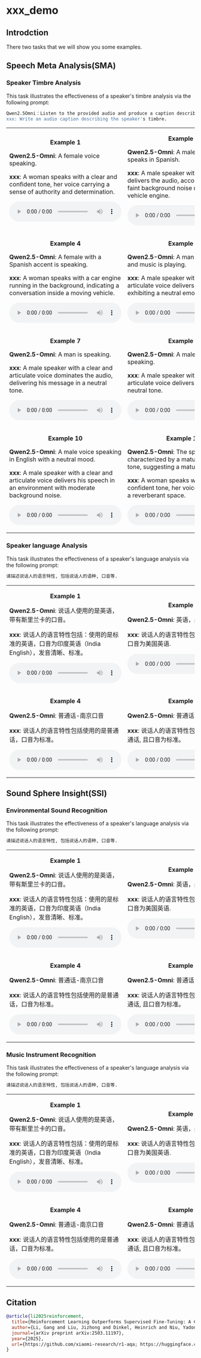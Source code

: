 # xxx_demo

## Introdction

There two tasks that we will show you some examples.
## Speech Meta Analysis(SMA)
### Speaker Timbre Analysis
This task illustrates the effectiveness of a speaker's timbre analysis via the following prompt:
```bash
Qwen2.5Omni：Listen to the provided audio and produce a caption describing the speaker's timbre.
xxx: Write an audio caption describing the speaker's timbre.
```
<section class="hero">
    <table style="text-align: center;">
        <tr>
            <td style="text-align: center;"><p><b>Example 1</b></p><p style="text-align: left;"><b>Qwen2.5-Omni</b>: A female voice speaking. </p><p style="text-align: left;"><b>xxx</b>: A woman speaks with a clear and confident tone, her voice carrying a sense of authority and determination.</p><p style="text-align: center;"><audio controls><source src="data/audio/lqdBmAaxO78_219_90800000000002_229_908.flac" type="audio/flac"></audio></p></td>
            <td style="text-align: center;"><p><b>Example 2</b></p><p style="text-align: left;"><b>Qwen2.5-Omni</b>: A male in his twenties speaks in Spanish. </p><p style="text-align: left;"><b>xxx</b>: A male speaker with a neutral tone delivers the audio, accompanied by faint background noise resembling a vehicle engine.</p><p style="text-align: center;"><audio controls><source src="data/audio/fiNsI10rlws_213_467_223_467.flac" type="audio/flac"></audio></p></td>
            <td style="text-align: center;"><p><b>Example 3</b></p><p style="text-align: left;"><b>Qwen2.5-Omni</b>: A female is speaking in a neutral mood. </p><p style="text-align: left;"><b>xxx</b>: A woman speaks with a clear and confident tone, her voice resonating in a quiet room.</p><p style="text-align: center;"><audio controls><source src="data/audio/eZNWN8wueV8_21_4264_31_4264.flac" type="audio/flac"></audio></p></td>
        </tr>
        <tr>
            <td style="text-align: center;"><p><b>Example 4</b></p><p style="text-align: left;"><b>Qwen2.5-Omni</b>: A female with a Spanish accent is speaking.</p><p style="text-align: left;"><b>xxx</b>: A woman speaks with a car engine running in the background, indicating a conversation inside a moving vehicle.</p><p style="text-align: center;"><audio controls><source src="data/audio/HelMeXcLA9A_34_272549999999995_44_2725.flac" type="audio/flac"></audio></p></td>
            <td style="text-align: center;"><p><b>Example 5</b></p><p style="text-align: left;"><b>Qwen2.5-Omni</b>: A man is speaking and music is playing.</p><p style="text-align: left;"><b>xxx</b>: A male speaker with a clear and articulate voice delivers the audio, exhibiting a neutral emotional tone.</p><p style="text-align: center;"><audio controls><source src="data/audio/UyVwZCyEufY_45_44_55_44.flac" type="audio/flac"></audio></p></td>
            <td style="text-align: center;"><p><b>Example 6</b></p><p style="text-align: left;"><b>Qwen2.5-Omni</b>: A woman is speaking.</p><p style="text-align: left;"><b>xxx</b>: A woman speaks with a clear and confident tone, her voice carrying a sense of authority and expertise.</p><p style="text-align: center;"><audio controls><source src="data/audio/f0C7iAzA0Nc_89_23315_99_2331.wav" type="audio/wav"></audio></p></td>
        </tr>
        <tr>
            <td style="text-align: center;"><p><b>Example 7</b></p><p style="text-align: left;"><b>Qwen2.5-Omni</b>: A man is speaking.</p><p style="text-align: left;"><b>xxx</b>: A male speaker with a clear and articulate voice dominates the audio, delivering his message in a neutral tone.</p><p style="text-align: center;"><audio controls><source src="data/audio/eQ0ohbOsZ2Y_252_66000000000003_262_66.flac" type="audio/flac"></audio></p></td>
            <td style="text-align: center;"><p><b>Example 8</b></p><p style="text-align: left;"><b>Qwen2.5-Omni</b>: A male voice is speaking.</p><p style="text-align: left;"><b>xxx</b>: A male speaker with a clear and articulate voice delivers the audio in a neutral tone.</p><p style="text-align: center;"><audio controls><source src="data/audio/HDlbAuqr10A_85_0345_95_0345.flac" type="audio/flac"></audio></p></td>
            <td style="text-align: center;"><p><b>Example 9</b></p><p style="text-align: left;"><b>Qwen2.5-Omni</b>: A male voice speaking in a neutral tone.</p><p style="text-align: left;"><b>xxx</b>: A man speaks with a faint buzzing sound in the background, possibly in a room or an indoor setting.</p><p style="text-align: center;"><audio controls><source src="data/audio/elPijwMmVsY_14_753050000000002_24_7531.flac" type="audio/flac"></audio></p></td>
        </tr>
        <tr>
            <td style="text-align: center;"><p><b>Example 10</b></p><p style="text-align: left;"><b>Qwen2.5-Omni</b>: A male voice speaking in English with a neutral mood.</p><p style="text-align: left;"><b>xxx</b>: A male speaker with a clear and articulate voice delivers his speech in an environment with moderate background noise.</p><p style="text-align: center;"><audio controls><source src="data/audio/mqTYKiVuEnU_43_33335_53_3334.flac" type="audio/flac"></audio></p></td>
            <td style="text-align: center;"><p><b>Example 11</b></p><p style="text-align: left;"><b>Qwen2.5-Omni</b>: The speaker's voice is characterized by a mature, experienced tone, suggesting a mature adult male.</p><p style="text-align: left;"><b>xxx</b>: A woman speaks with a clear and confident tone, her voice resonating in a reverberant space.</p><p style="text-align: center;"><audio controls><source src="data/audio/39oK7RKDMQE_3_5600000000000005_13_56.flac" type="audio/flac"></audio></p></td>
            <td style="text-align: center;"><p><b>Example 12</b></p><p style="text-align: left;"><b>Qwen2.5-Omni</b>: A female voice is speaking in English, with a neutral mood.</p><p style="text-align: left;"><b>xxx</b>: A woman speaks with a neutral tone, discussing a social media post about a stolen tip from an Uber driver.</p><p style="text-align: center;"><audio controls><source src="data/audio/lrMKnLcOHvk_344_3665_354_366.flac" type="audio/flac"></audio></p></td>
        </tr>
    </table>  
</section>

### Speaker language Analysis
This task illustrates the effectiveness of a speaker's language analysis via the following prompt: 
```bash
请描述说话人的语言特性, 包括说话人的语种, 口音等.
```
<section class="hero">
    <table style="text-align: center;">
        <tr>
            <td style="text-align: center;"><p><b>Example 1</b></p><p style="text-align: left;"><b>Qwen2.5-Omni</b>: 说话人使用的是英语，带有斯里兰卡的口音。</p><p style="text-align: left;"><b>xxx</b>: 说话人的语言特性包括：使用的是标准的英语，口音为印度英语（India English），发音清晰、标准。</p><p style="text-align: center;"><audio controls><source src="data/audio/common_voice_en_36758510.mp3" type="audio/mp3"></audio></p></td>
            <td style="text-align: center;"><p><b>Example 2</b></p><p style="text-align: left;"><b>Qwen2.5-Omni</b>: 英语，美国口音</p><p style="text-align: left;"><b>xxx</b>: 说话人的语言特性包括: 语种为英语, 口音为美国英语.</p><p style="text-align: center;"><audio controls><source src="data/audio/common_voice_en_42452.mp3" type="audio/mp3"></audio></p></td>
            <td style="text-align: center;"><p><b>Example 3</b></p><p style="text-align: left;"><b>Qwen2.5-Omni</b>: Benison is his estranged father's name and Fortune is his mother's maiden name.</p><p style="text-align: left;"><b>xxx</b>: 说话人使用的是英国英语，口音为标准的英国英语。</p><p style="text-align: center;"><audio controls><source src="data/audio/common_voice_en_20210516.mp3" type="audio/wav"></audio></p></td>
        </tr>
        <tr>
            <td style="text-align: center;"><p><b>Example 4</b></p><p style="text-align: left;"><b>Qwen2.5-Omni</b>: 普通话-南京口音</p><p style="text-align: left;"><b>xxx</b>: 说话人的语言特性包括使用的是普通话，口音为标准。</p><p style="text-align: center;"><audio controls><source src="data/audio/test_3723.wav" type="audio/wav"></audio></p></td>
            <td style="text-align: center;"><p><b>Example 5</b></p><p style="text-align: left;"><b>Qwen2.5-Omni</b>: 普通话-女性口音</p><p style="text-align: left;"><b>xxx</b>: 说话人的语言特性包括他使用的是普通话, 且口音为标准。</p><p style="text-align: center;"><audio controls><source src="data/audio/test_108.wav" type="audio/wav"></audio></p></td>
            <td style="text-align: center;"><p><b>Example 6</b></p><p style="text-align: left;"><b>Qwen2.5-Omni</b>: 普通话-北京口音</p><p style="text-align: left;"><b>xxx</b>: 说话人的语言特性包括：说话人使用的是普通话，口音为标准。</p><p style="text-align: center;"><audio controls><source src="data/audio/test_3977.wav" type="audio/wav"></audio></p></td>
        </tr>
    </table>  
</section>

## Sound Sphere Insight(SSI)
### Environmental Sound Recognition
This task illustrates the effectiveness of a speaker's language analysis via the following prompt: 
```bash
请描述说话人的语言特性, 包括说话人的语种, 口音等.
```
<section class="hero">
    <table style="text-align: center;">
        <tr>
            <td style="text-align: center;"><p><b>Example 1</b></p><p style="text-align: left;"><b>Qwen2.5-Omni</b>: 说话人使用的是英语，带有斯里兰卡的口音。</p><p style="text-align: left;"><b>xxx</b>: 说话人的语言特性包括：使用的是标准的英语，口音为印度英语（India English），发音清晰、标准。</p><p style="text-align: center;"><audio controls><source src="data/audio/common_voice_en_36758510.mp3" type="audio/mp3"></audio></p></td>
            <td style="text-align: center;"><p><b>Example 2</b></p><p style="text-align: left;"><b>Qwen2.5-Omni</b>: 英语，美国口音</p><p style="text-align: left;"><b>xxx</b>: 说话人的语言特性包括: 语种为英语, 口音为美国英语.</p><p style="text-align: center;"><audio controls><source src="data/audio/common_voice_en_42452.mp3" type="audio/mp3"></audio></p></td>
            <td style="text-align: center;"><p><b>Example 3</b></p><p style="text-align: left;"><b>Qwen2.5-Omni</b>: Benison is his estranged father's name and Fortune is his mother's maiden name.</p><p style="text-align: left;"><b>xxx</b>: 说话人使用的是英国英语，口音为标准的英国英语。</p><p style="text-align: center;"><audio controls><source src="data/audio/common_voice_en_20210516.mp3" type="audio/wav"></audio></p></td>
        </tr>
        <tr>
            <td style="text-align: center;"><p><b>Example 4</b></p><p style="text-align: left;"><b>Qwen2.5-Omni</b>: 普通话-南京口音</p><p style="text-align: left;"><b>xxx</b>: 说话人的语言特性包括使用的是普通话，口音为标准。</p><p style="text-align: center;"><audio controls><source src="data/audio/test_3723.wav" type="audio/wav"></audio></p></td>
            <td style="text-align: center;"><p><b>Example 5</b></p><p style="text-align: left;"><b>Qwen2.5-Omni</b>: 普通话-女性口音</p><p style="text-align: left;"><b>xxx</b>: 说话人的语言特性包括他使用的是普通话, 且口音为标准。</p><p style="text-align: center;"><audio controls><source src="data/audio/test_108.wav" type="audio/wav"></audio></p></td>
            <td style="text-align: center;"><p><b>Example 6</b></p><p style="text-align: left;"><b>Qwen2.5-Omni</b>: 普通话-北京口音</p><p style="text-align: left;"><b>xxx</b>: 说话人的语言特性包括：说话人使用的是普通话，口音为标准。</p><p style="text-align: center;"><audio controls><source src="data/audio/test_3977.wav" type="audio/wav"></audio></p></td>
        </tr>
    </table>  
</section>

### Music Instrument Recognition  
This task illustrates the effectiveness of a speaker's language analysis via the following prompt: 
```bash
请描述说话人的语言特性, 包括说话人的语种, 口音等.
```
<section class="hero">
    <table style="text-align: center;">
        <tr>
            <td style="text-align: center;"><p><b>Example 1</b></p><p style="text-align: left;"><b>Qwen2.5-Omni</b>: 说话人使用的是英语，带有斯里兰卡的口音。</p><p style="text-align: left;"><b>xxx</b>: 说话人的语言特性包括：使用的是标准的英语，口音为印度英语（India English），发音清晰、标准。</p><p style="text-align: center;"><audio controls><source src="data/audio/common_voice_en_36758510.mp3" type="audio/mp3"></audio></p></td>
            <td style="text-align: center;"><p><b>Example 2</b></p><p style="text-align: left;"><b>Qwen2.5-Omni</b>: 英语，美国口音</p><p style="text-align: left;"><b>xxx</b>: 说话人的语言特性包括: 语种为英语, 口音为美国英语.</p><p style="text-align: center;"><audio controls><source src="data/audio/common_voice_en_42452.mp3" type="audio/mp3"></audio></p></td>
            <td style="text-align: center;"><p><b>Example 3</b></p><p style="text-align: left;"><b>Qwen2.5-Omni</b>: Benison is his estranged father's name and Fortune is his mother's maiden name.</p><p style="text-align: left;"><b>xxx</b>: 说话人使用的是英国英语，口音为标准的英国英语。</p><p style="text-align: center;"><audio controls><source src="data/audio/common_voice_en_20210516.mp3" type="audio/wav"></audio></p></td>
        </tr>
        <tr>
            <td style="text-align: center;"><p><b>Example 4</b></p><p style="text-align: left;"><b>Qwen2.5-Omni</b>: 普通话-南京口音</p><p style="text-align: left;"><b>xxx</b>: 说话人的语言特性包括使用的是普通话，口音为标准。</p><p style="text-align: center;"><audio controls><source src="data/audio/test_3723.wav" type="audio/wav"></audio></p></td>
            <td style="text-align: center;"><p><b>Example 5</b></p><p style="text-align: left;"><b>Qwen2.5-Omni</b>: 普通话-女性口音</p><p style="text-align: left;"><b>xxx</b>: 说话人的语言特性包括他使用的是普通话, 且口音为标准。</p><p style="text-align: center;"><audio controls><source src="data/audio/test_108.wav" type="audio/wav"></audio></p></td>
            <td style="text-align: center;"><p><b>Example 6</b></p><p style="text-align: left;"><b>Qwen2.5-Omni</b>: 普通话-北京口音</p><p style="text-align: left;"><b>xxx</b>: 说话人的语言特性包括：说话人使用的是普通话，口音为标准。</p><p style="text-align: center;"><audio controls><source src="data/audio/test_3977.wav" type="audio/wav"></audio></p></td>
        </tr>
    </table>  
</section>



## Citation

```bib
@article{li2025reinforcement,
  title={Reinforcement Learning Outperforms Supervised Fine-Tuning: A Case Study on Audio Question Answering},
  author={Li, Gang and Liu, Jizhong and Dinkel, Heinrich and Niu, Yadong and Zhang, Junbo and Luan, Jian},
  journal={arXiv preprint arXiv:2503.11197},
  year={2025},
  url={https://github.com/xiaomi-research/r1-aqa; https://huggingface.co/mispeech/r1-aqa}
}
```